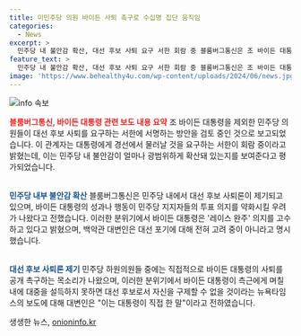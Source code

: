 ```yaml
---
title: 미민주당 의원 바이든 사퇴 촉구로 수십명 집단 움직임
categories:
  - News
excerpt: >
  민주당 내 불안감 확산, 대선 후보 사퇴 요구 서한 회람 중 블룸버그통신은 조 바이든 대통령이 속한 민주당 의원들이 대선 후보 사퇴를 요청하는 서한에 서명하고 있는 것을 보도했다. 이는 민주당 내 불안감이 얼마나 광범위하게 확산되고 있는지를 보여주며, 대선 후보 사퇴론이 제기된 상황이다. 민주당은 대선 후보 사퇴로 향하는 지역구에서 재선에 도전하는 의원들을 바이든 대통령에게 경선에서 물러날 것을 요구하는 서한을 회람하고 있다. 블룸버그는 이를 통해 민주당의 내부 불안감을 강조하며, 바이든 대통령의 지지자들의 투표 의지가 약화될 우려가 있다고 진단했다.
feature_text: >
  민주당 내 불안감 확산, 대선 후보 사퇴 요구 서한 회람 중 블룸버그통신은 조 바이든 대통령이 속한 민주당 의원들이 대선 후보 사퇴를 요청하는 서한에 서명하고 있는 것을 보도했다. 이는 민주당 내 불안감이 얼마나 광범위하게 확산되고 있는지를 보여주며, 대선 후보 사퇴론이 제기된 상황이다. 민주당은 대선 후보 사퇴로 향하는 지역구에서 재선에 도전하는 의원들을 바이든 대통령에게 경선에서 물러날 것을 요구하는 서한을 회람하고 있다. 블룸버그는 이를 통해 민주당의 내부 불안감을 강조하며, 바이든 대통령의 지지자들의 투표 의지가 약화될 우려가 있다고 진단했다.
image: 'https://www.behealthy4u.com/wp-content/uploads/2024/06/news.jpg'
---
```


<p><img src="https://www.behealthy4u.com/wp-content/uploads/2024/06/news.jpg" alt="info 속보" /></p>

<p><b><span style="color: #ee2323;">블룸버그통신, 바이든 대통령 관련 보도 내용 요약</span></b>
조 바이든 대통령을 제외한 민주당 의원들이 대선 후보 사퇴를 요구하는 서한에 서명하는 방안을 검토 중인 것으로 보고되었습니다. 이 관계자는 대통령에게 경선에서 물러날 것을 요구하는 서한이 회람 중이라고 밝혔는데, 이는 민주당 내 불안감이 얼마나 광범위하게 확산돼 있는지를 보여준다고 평가되었습니다.
<br>
<br></p>

<p><b><span style="color: #1a5490;">민주당 내부 불안감 확산</span></b>
블룸버그통신은 민주당 내에서 대선 후보 사퇴론이 제기되고 있으며, 바이든 대통령의 성과나 행동이 민주당 지지자들의 투표 의지를 약화시킬 우려가 나왔다고 전했습니다. 이러한 분위기에서 바이든 대통령은 '레이스 완주' 의지를 고수하고 있다고 밝혔으며, 백악관 대변인은 대선 포기에 대해 전혀 고려 중이 아니라고 명시했습니다.
<br>
<br></p>

<p><b><span style="color: #1a5490;">대선 후보 사퇴론 제기</span></b>
민주당 하원의원들 중에는 직접적으로 바이든 대통령의 사퇴를 공개 촉구하는 목소리가 나왔으며, 이러한 분위기에서 바이든 대통령이 측근에게 며칠 내에 대중을 설득하지 못하면 대선 후보로서 자신을 구제할 수 없을 것이라는 뉴욕타임스의 보도에 대해 대변인은 "이는 대통령이 직접 한 말"이라고 전하였습니다.</p>
생생한 뉴스, <a href="https://onioninfo.kr" rel="dofollow">onioninfo.kr</a>


